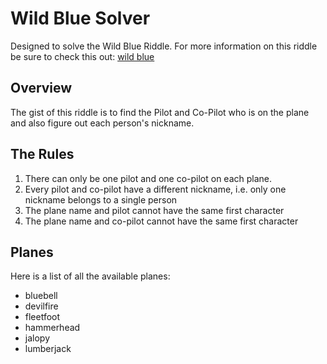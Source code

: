 # Wild Blue Solver

Designed to solve the Wild Blue Riddle. For more information on this riddle
be sure to check this out: [wild blue](https://google.com?search=wild-blue)

## Overview

The gist of this riddle is to find the Pilot and Co-Pilot who is on the plane
and also figure out each person's nickname.

## The Rules

1. There can only be one pilot and one co-pilot on each plane.
1. Every pilot and co-pilot have a different nickname, i.e. only one nickname
belongs to a single person
1. The plane name and pilot cannot have the same first character
1. The plane name and co-pilot cannot have the same first character

## Planes

Here is a list of all the available planes:
- bluebell
- devilfire
- fleetfoot
- hammerhead
- jalopy
- lumberjack